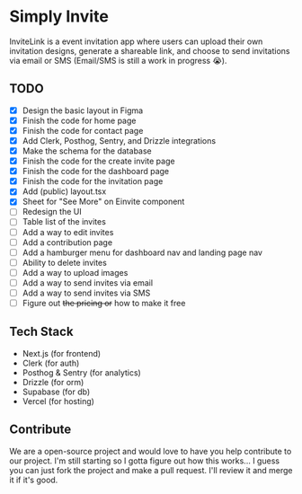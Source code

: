 # Simply Invite

InviteLink is a event invitation app where users can upload their own invitation designs, generate a shareable link, and choose to send invitations via email or SMS (Email/SMS is still a work in progress 😭).

## TODO
- [x] Design the basic layout in Figma
- [x] Finish the code for home page
- [x] Finish the code for contact page
- [x] Add Clerk, Posthog, Sentry, and Drizzle integrations
- [x] Make the schema for the database
- [x] Finish the code for the create invite page
- [x] Finish the code for the dashboard page
- [x] Finish the code for the invitation page
- [x] Add (public) layout.tsx
- [x] Sheet for "See More" on Einvite component
- [ ] Redesign the UI
- [ ] Table list of the invites
- [ ] Add a way to edit invites
- [ ] Add a contribution page
- [ ] Add a hamburger menu for dashboard nav and landing page nav
- [ ] Ability to delete invites
- [ ] Add a way to upload images
- [ ] Add a way to send invites via email
- [ ] Add a way to send invites via SMS
- [ ] Figure out ~~the pricing or~~ how to make it free

## Tech Stack
- Next.js (for frontend)
- Clerk (for auth)
- Posthog & Sentry (for analytics)
- Drizzle (for orm)
- Supabase (for db)
- Vercel (for hosting)

## Contribute
We are a open-source project and would love to have you help contribute to our project. I'm still starting so I gotta figure out how this works... I guess you can just fork the project and make a pull request. I'll review it and merge it if it's good.